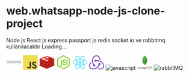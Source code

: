 # web.whatsapp-node-js-clone-project

Node js React js express passport js redis socket.io ve rabbitmq kullanılacaktır
Loading....

<img src="https://raw.githubusercontent.com/devicons/devicon/master/icons/express/express-original-wordmark.svg" alt="express" width="40" height="40"/>  <img src="https://raw.githubusercontent.com/devicons/devicon/master/icons/javascript/javascript-original.svg" alt="javascript" width="40" height="40"/>   <img src="https://raw.githubusercontent.com/devicons/devicon/master/icons/redis/redis-original.svg" alt="javascript" width="40" height="40"/>   <img src="https://raw.githubusercontent.com/devicons/devicon/master/icons/nodejs/nodejs-original.svg" alt="javascript" width="40" height="40"/> <img src="https://raw.githubusercontent.com/devicons/devicon/master/icons/react/react-original.svg" alt="javascript" width="40" height="40"/>   <img src="https://raw.githubusercontent.com/devicons/devicon/master/icons/redux/redux-original.svg" alt="javascript" width="40" height="40"/>   <img src="" alt="javascript" width="40" height="40"/>   <img src="https://raw.githubusercontent.com/devicons/devicon/master/icons/mongodb/mongodb-original-wordmark.svg" alt="mongodb" width="40" height="40"/>  <img src="https://www.vectorlogo.zone/logos/rabbitmq/rabbitmq-icon.svg" alt="rabbitMQ" width="40" height="40"/> 



